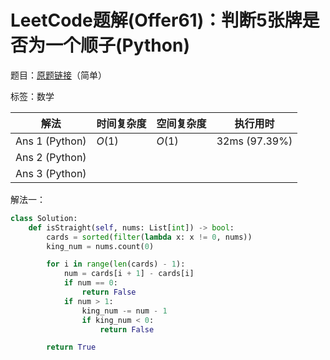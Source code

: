# LeetCode题解(Offer61)：判断5张牌是否为一个顺子(Python)

题目：[原题链接](https://leetcode-cn.com/problems/bu-ke-pai-zhong-de-shun-zi-lcof/)（简单）

标签：数学

| 解法           | 时间复杂度 | 空间复杂度 | 执行用时      |
| -------------- | ---------- | ---------- | ------------- |
| Ans 1 (Python) | $O(1)$     | $O(1)$     | 32ms (97.39%) |
| Ans 2 (Python) |            |            |               |
| Ans 3 (Python) |            |            |               |

解法一：

```python
class Solution:
    def isStraight(self, nums: List[int]) -> bool:
        cards = sorted(filter(lambda x: x != 0, nums))
        king_num = nums.count(0)

        for i in range(len(cards) - 1):
            num = cards[i + 1] - cards[i]
            if num == 0:
                return False
            if num > 1:
                king_num -= num - 1
                if king_num < 0:
                    return False

        return True
```
